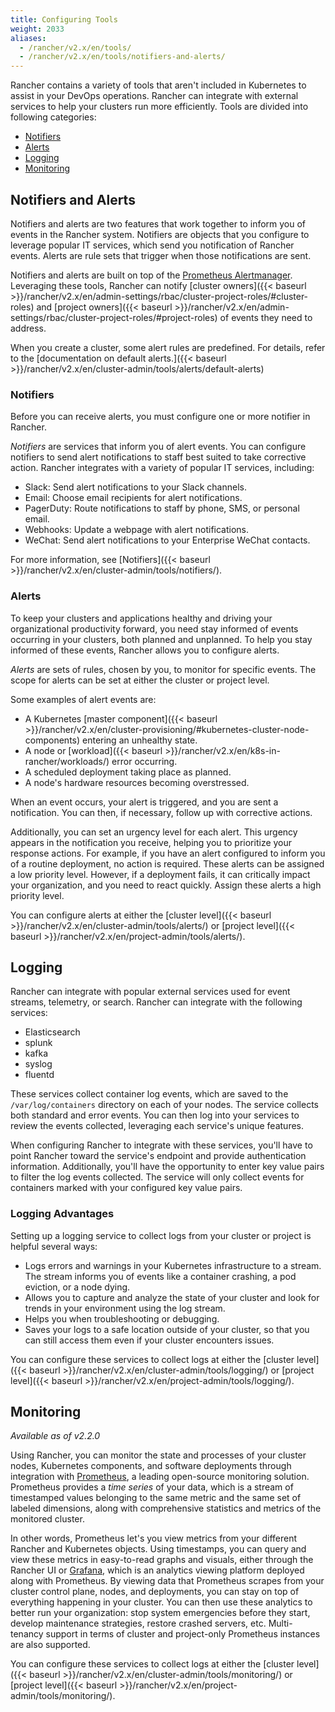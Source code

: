 ```yaml
---
title: Configuring Tools
weight: 2033
aliases:
  - /rancher/v2.x/en/tools/
  - /rancher/v2.x/en/tools/notifiers-and-alerts/
---
```


Rancher contains a variety of tools that aren't included in Kubernetes to assist in your DevOps operations. Rancher can integrate with external services to help your clusters run more efficiently. Tools are divided into following categories:

<!-- TOC -->

- [Notifiers](#notifiers)
- [Alerts](#alerts)
- [Logging](#logging)
- [Monitoring](#monitoring)

<!-- /TOC -->

## Notifiers and Alerts

Notifiers and alerts are two features that work together to inform you of events in the Rancher system. Notifiers are objects that you configure to leverage popular IT services, which send you notification of Rancher events. Alerts are rule sets that trigger when those notifications are sent.

Notifiers and alerts are built on top of the [Prometheus Alertmanager](https://prometheus.io/docs/alerting/alertmanager/). Leveraging these tools, Rancher can notify [cluster owners]({{< baseurl >}}/rancher/v2.x/en/admin-settings/rbac/cluster-project-roles/#cluster-roles) and [project owners]({{< baseurl >}}/rancher/v2.x/en/admin-settings/rbac/cluster-project-roles/#project-roles) of events they need to address.

When you create a cluster, some alert rules are predefined. For details, refer to the [documentation on default alerts.]({{< baseurl >}}/rancher/v2.x/en/cluster-admin/tools/alerts/default-alerts)

### Notifiers

Before you can receive alerts, you must configure one or more notifier in Rancher.

_Notifiers_ are services that inform you of alert events. You can configure notifiers to send alert notifications to staff best suited to take corrective action. Rancher integrates with a variety of popular IT services, including:

- Slack: Send alert notifications to your Slack channels.
- Email: Choose email recipients for alert notifications.
- PagerDuty: Route notifications to staff by phone, SMS, or personal email.
- Webhooks: Update a webpage with alert notifications.
- WeChat: Send alert notifications to your Enterprise WeChat contacts.

For more information, see [Notifiers]({{< baseurl >}}/rancher/v2.x/en/cluster-admin/tools/notifiers/).

### Alerts

To keep your clusters and applications healthy and driving your organizational productivity forward, you need stay informed of events occurring in your clusters, both planned and unplanned. To help you stay informed of these events, Rancher allows you to configure alerts.

_Alerts_ are sets of rules, chosen by you, to monitor for specific events. The scope for alerts can be set at either the cluster or project level.

Some examples of alert events are:

- A Kubernetes [master component]({{< baseurl >}}/rancher/v2.x/en/cluster-provisioning/#kubernetes-cluster-node-components) entering an unhealthy state.
- A node or [workload]({{< baseurl >}}/rancher/v2.x/en/k8s-in-rancher/workloads/) error occurring.
- A scheduled deployment taking place as planned.
- A node's hardware resources becoming overstressed.

When an event occurs, your alert is triggered, and you are sent a notification. You can then, if necessary, follow up with corrective actions.

Additionally, you can set an urgency level for each alert. This urgency appears in the notification you receive, helping you to prioritize your response actions. For example, if you have an alert configured to inform you of a routine deployment, no action is required. These alerts can be assigned a low priority level. However, if a deployment fails, it can critically impact your organization, and you need to react quickly. Assign these alerts a high priority level.

You can configure alerts at either the [cluster level]({{< baseurl >}}/rancher/v2.x/en/cluster-admin/tools/alerts/) or [project level]({{< baseurl >}}/rancher/v2.x/en/project-admin/tools/alerts/).


## Logging

Rancher can integrate with popular external services used for event streams, telemetry, or search. Rancher can integrate with the following services:

- Elasticsearch
- splunk
- kafka
- syslog
- fluentd

These services collect container log events, which are saved to the `/var/log/containers` directory on each of your nodes. The service collects both standard and error events. You can then log into your services to review the events collected, leveraging each service's unique features.

When configuring Rancher to integrate with these services, you'll have to point Rancher toward the service's endpoint and provide authentication information. Additionally, you'll have the opportunity to enter key value pairs to filter the log events collected. The service will only collect events for containers marked with your configured key value pairs.

### Logging Advantages

Setting up a logging service to collect logs from your cluster or project is helpful several ways:

- Logs errors and warnings in your Kubernetes infrastructure to a stream. The stream informs you of events like a container crashing, a pod eviction, or a node dying.
- Allows you to capture and analyze the state of your cluster and look for trends in your environment using the log stream.
- Helps you when troubleshooting or debugging.
- Saves your logs to a safe location outside of your cluster, so that you can still access them even if your cluster encounters issues.

You can configure these services to collect logs at either the [cluster level]({{< baseurl >}}/rancher/v2.x/en/cluster-admin/tools/logging/) or [project level]({{< baseurl >}}/rancher/v2.x/en/project-admin/tools/logging/).

## Monitoring

_Available as of v2.2.0_

Using Rancher, you can monitor the state and processes of your cluster nodes, Kubernetes components, and software deployments through integration with [Prometheus](https://prometheus.io/), a leading open-source monitoring solution. Prometheus provides a _time series_ of your data, which is a stream of timestamped values belonging to the same metric and the same set of labeled dimensions, along with comprehensive statistics and metrics of the monitored cluster.

In other words, Prometheus let's you view metrics from your different Rancher and Kubernetes objects. Using timestamps, you can query and view these metrics in easy-to-read graphs and visuals, either through the Rancher UI or [Grafana](https://grafana.com/), which is an analytics viewing platform deployed along with Prometheus. By viewing data that Prometheus scrapes from your cluster control plane, nodes, and deployments, you can stay on top of everything happening in your cluster. You can then use these analytics to better run your organization: stop system emergencies before they start, develop maintenance strategies, restore crashed servers, etc.  Multi-tenancy support in terms of cluster and project-only Prometheus instances are also supported.

You can configure these services to collect logs at either the [cluster level]({{< baseurl >}}/rancher/v2.x/en/cluster-admin/tools/monitoring/) or [project level]({{< baseurl >}}/rancher/v2.x/en/project-admin/tools/monitoring/).
